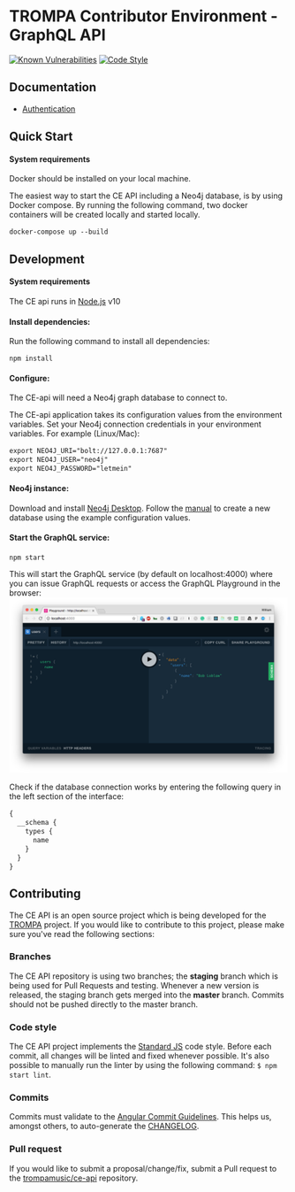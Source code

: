 # TROMPA Contributor Environment - GraphQL API

[![Known Vulnerabilities][snyk-image]][snyk-url]
[![Code Style][cst-image]][cst-url]

## Documentation

- [Authentication](docs/authentication.md)

## Quick Start

#### System requirements

Docker should be installed on your local machine.

The easiest way to start the CE API including a Neo4j database, is by using Docker compose. By running the following command, two docker containers will be created locally and started locally.

```
docker-compose up --build
```

## Development

#### System requirements

The CE api runs in [Node.js](https://nodejs.org/en/) v10

#### Install dependencies:

Run the following command to install all dependencies:

```
npm install
```

#### Configure:

The CE-api will need a Neo4j graph database to connect to.

The CE-api application takes its configuration values from the environment variables.
Set your Neo4j connection credentials in your environment variables. For example (Linux/Mac):

```
export NEO4J_URI="bolt://127.0.0.1:7687"
export NEO4J_USER="neo4j"
export NEO4J_PASSWORD="letmein"
```

#### Neo4j instance:

Download and install [Neo4j Desktop](https://neo4j.com/download/). Follow the [manual](https://neo4j.com/developer/neo4j-desktop/#_installing_and_starting_neo4j_desktop) to create a new database using the example configuration values.

#### Start the GraphQL service:

```
npm start
```

This will start the GraphQL service (by default on localhost:4000) where you can issue GraphQL requests or access the GraphQL Playground in the browser:
![GraphQL Playground](img/graphql-playground.png)

Check if the database connection works by entering the following query in the left section of the interface:

```
{
  __schema {
    types {
      name
    }
  }
}
```

## Contributing

The CE API is an open source project which is being developed for the [TROMPA](https://trompamusic.eu/) project. If you would like to contribute to this project, please make sure you've read the following sections:

### Branches

The CE API repository is using two branches; the **staging** branch which is being used for Pull Requests and testing. Whenever a new version is released, the staging branch gets merged into the **master** branch. Commits should not be pushed directly to the master branch.

### Code style

The CE API project implements the [Standard JS](https://standardjs.com/) code style. Before each commit, all changes will be linted and fixed whenever possible. It's also possible to manually run the linter by using the following command: `$ npm start lint`.

### Commits

Commits must validate to the [Angular Commit Guidelines](https://github.com/angular/angular/blob/22b96b9/CONTRIBUTING.md#-commit-message-guidelines). This helps us, amongst others, to auto-generate the [CHANGELOG](CHANGELOG.md).   

### Pull request

If you would like to submit a proposal/change/fix, submit a Pull request to the [trompamusic/ce-api](https://github.com/trompamusic/ce-api) repository.

[snyk-image]: https://snyk.io/test/github/trompamusic/ce-api/badge.svg
[snyk-url]: https://snyk.io/test/github/trompamusic/ce-api
[cst-image]: https://img.shields.io/badge/code_style-standard-brightgreen.svg
[cst-url]: https://standardjs.com/
